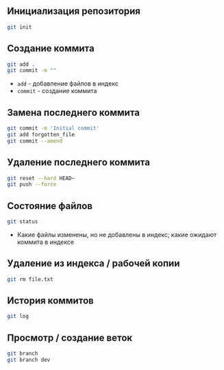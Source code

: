 ## Инициализация репозитория

```sh
git init
```

## Создание коммита

```sh
git add .
git commit -m ""
```
- `add` - добавление файлов в индекс
- `commit` - создание коммита

## Замена последнего коммита

```sh
git commit -m 'Initial commit'
git add forgotten_file
git commit --amend
```

## Удаление последнего коммита

```sh
git reset --hard HEAD~
git push --force
```

## Состояние файлов

```sh
git status
```
- Какие файлы изменены, но не добавлены в индекс; какие ожидают коммита в индексе

## Удаление из индекса / рабочей копии

```sh
git rm file.txt
```

## История коммитов

```sh
git log
```

## Просмотр / создание веток

```sh
git branch
git branch dev
```